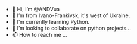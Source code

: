 - 👋 Hi, I’m @ANDVua
- 👀 I’m from Ivano-Frankivsk, it's west of Ukraine.
- 🌱 I’m currently learning Python.
- 💞️ I’m looking to collaborate on python projects...
- 📫 How to reach me ...

<!---
ANDVua/ANDVua is a ✨ special ✨ repository because its `README.md` (this file) appears on your GitHub profile.
You can click the Preview link to take a look at your changes.
--->
